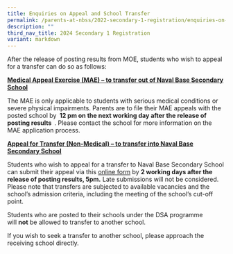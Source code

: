 ```yaml
---
title: Enquiries on Appeal and School Transfer
permalink: /parents-at-nbss/2022-secondary-1-registration/enquiries-on-appeal-and-school-transfer/
description: ""
third_nav_title: 2024 Secondary 1 Registration
variant: markdown
---
```

<p>After the release of posting results from MOE, students who wish to appeal for a transfer can do so as follows:</p>
<p><strong><u>Medical Appeal Exercise (MAE) – to transfer out of Naval Base Secondary School</u></strong></p>
<p>The MAE is only applicable to students with serious medical conditions or severe physical impairments. Parents are to file their MAE appeals with the posted school by&nbsp;<strong> 12 pm on the next working day after the release of posting results &nbsp;</strong>. Please contact the school for more information on the MAE application process.</p>
<p><strong><u>Appeal for Transfer (Non-Medical) – to transfer into Naval Base Secondary School</u></strong></p>
<p>Students who wish to appeal for a transfer to Naval Base Secondary School can submit their appeal via this&nbsp;<a href="https://form.gov.sg/655c216fca0a500012bdb059" target="_blank" rel="noopener">online form</a>&nbsp;by&nbsp;<strong>2 working days after the release of posting results, 5pm.</strong>&nbsp;Late submissions will not be considered. Please note that transfers are subjected to available vacancies and the school’s admission criteria, including the meeting of the school’s cut-off point.</p>
<p>Students who are posted to their schools under the DSA programme will&nbsp;<strong>not</strong>&nbsp;be allowed to transfer to another school.</p>
<p>If you wish to seek a transfer to another school, please approach the receiving school directly.</p>